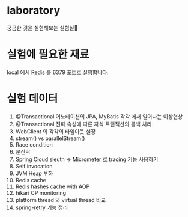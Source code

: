 # laboratory
궁금한 것을 실험해보는 실험실🧪

# 실험에 필요한 재료
local 에서 Redis 를 6379 포트로 실행합니다.

# 실험 데이터

1. @Transactional 어노테이션의 JPA, MyBatis 각각 에서 일어나는 이상현상
2. @Transactional 전파 속성에 따른 자식 트랜잭션의 롤백 처리
3. WebClient 의 각각의 타임아웃 설정
4. stream() vs parallelStream()
5. Race condition
6. 분산락
7. Spring Cloud sleuth -> Micrometer 로 tracing 기능 사용하기
8. Self invocation
9. JVM Heap 부하
10. Redis cache
11. Redis hashes cache with AOP
12. hikari CP monitoring
13. platform thread 와 virtual thread 비교
14. spring-retry 기능 정리